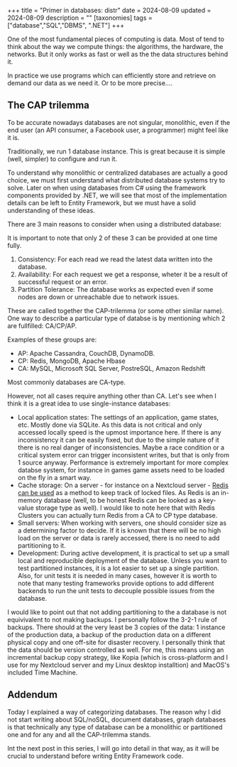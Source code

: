 +++
title = "Primer in databases: distr"
date = 2024-08-09
updated = 2024-08-09
description = ""
[taxonomies]
tags = ["database","SQL","DBMS", ".NET"]
+++

One of the most fundamental pieces of computing is data. Most of tend to think about the way we compute things: the algorithms, the hardware, the networks. But it only works as fast or well as the the data structures behind it.

In practice we use programs which can efficiently store and retrieve on demand our data as we need it.
Or to be more precise....

## The CAP trilemma

To be accurate nowadays databases are not singular, monolithic, even if the end user (an API consumer, a Facebook user, a programmer) might feel like it is.

Traditionally, we run 1 database instance. This is great because it is simple (well, simpler) to configure and run it.

To understand why monolithic or centralized databases are actually a good choice, we must first understand what distributed database systems try to solve. Later on when using databases from C# using the framework components provided by .NET, we will see that most of the implementation details can be left to Entity Framework, but we must have a solid understanding of these ideas.

There are 3 main reasons to consider when using a distributed database:

It is important to note that only 2 of these 3 can be provided at one time fully.

1. Consistency: For each read we read the latest data written into the database.
2. Availability: For each request we get a response, wheter it be a result of successful request or an error.
3. Partition Tolerance: The database works as expected even if some nodes are down or unreachable due to network issues.

These are called together the CAP-trilemma (or some other similar name).
One way to describe a particular type of databse is by mentioning which 2 are fullfilled: CA/CP/AP.

Examples of these groups are:

- AP: Apache Cassandra, CouchDB, DynamoDB.
- CP: Redis, MongoDB, Apache Hbase
- CA: MySQL, Microsoft SQL Server, PostreSQL, Amazon Redshift

Most commonly databases are CA-type.

However, not all cases require anything other than CA. Let's see when I think it is a great idea to use single-instance databases:

- Local application states: The settings of an application, game states, etc. Mostly done via SQLite. As this data is not critical and only accessed locally speed is the upmost importance here. If there is any inconsistency it can be easily fixed, but due to the simple nature of it there is no real danger of inconsistencies. Maybe a race condition or a critical system error can trigger inconsistent writes, but that is only from 1 source anyway. Performance is extremely important for more complex databse system, for instance in games game assets need to be loaded on the fly in a smart way.
- Cache storage: On a server - for instance on a Nextcloud server -  [Redis can be used](https://docs.nextcloud.com/server/latest/admin_manual/configuration_server/caching_configuration.html#id2) as a method to keep track of locked files. As Redis is an in-memory database (well, to be honest Redis can be looked as a key-value storage type as well). I would like to note here that with Redis Clusters you can actually turn Redis from a CA to CP type database.
- Small servers: When working with servers, one should consider size as a determining factor to decide. If it is known that there will be no high load on the server or data is rarely accessed, there is no need to add partitioning to it.
- Development: During active development, it is practical to set up a small local and reproducible deployment of the database. Unless you want to test partitioned instances, it is a lot easier to set up a single partition. Also, for unit tests it is needed in many cases, however it is worth to note that many testing frameworks provide options to add different backends to run the unit tests to decouple possible issues from the database.

I would like to point out that not adding partitioning to the a database is not equivivalent to not making backups. I personally follow the 3-2-1 rule of backups. There should at the very least be 3 copies of the data: 1 instance of the production data, a backup of the production data on a different physical copy and one off-site for disaster recovery. I personally think that the data should be version controlled as well. For me, this means using an incremental backup copy strategy, like Kopia (which is cross-platform and I use for my Nextcloud server and my Linux desktop installtion) and MacOS's included Time Machine.

## Addendum

Today I explained a way of categorizing databases. The reason why I did not start writing about SQL/noSQL, document databases, graph databases is that technically any type of database can be a monolithic or partitioned one and for any and all the CAP-trilemma stands.

Int the next post in this series, I will go into detail in that way, as it will be crucial to understand before writing Entity Framework code.
